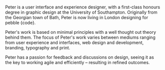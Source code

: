 Peter is a user interface and experience designer, with a first-class honours degree in graphic design at the University of Southampton. Originally from the Georgian town of Bath, Peter is now living in London designing for pebble {code}.

Peter's work is based on minimal principles with a well thought out theory behind them.
The focus of Peter's work varies between mediums ranging from user experience and interfaces, web design and development, branding, typography and print.

Peter has a passion for feedback and discussions on design, seeing it as the key to working agile and efficiently – resulting in refined outcomes.
